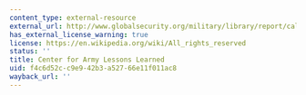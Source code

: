 ```yaml
---
content_type: external-resource
external_url: http://www.globalsecurity.org/military/library/report/call/
has_external_license_warning: true
license: https://en.wikipedia.org/wiki/All_rights_reserved
status: ''
title: Center for Army Lessons Learned
uid: f4c6d52c-c9e9-42b3-a527-66e11f011ac8
wayback_url: ''
---
```

